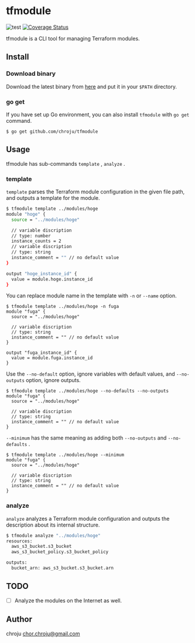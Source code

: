 tfmodule
========

![test](https://github.com/chroju/tfmodule/workflows/test/badge.svg?branch=master)
[![Coverage Status](https://coveralls.io/repos/github/chroju/tfmodule/badge.svg?branch=master)](https://coveralls.io/github/chroju/tfmodule?branch=master)

tfmodule is a CLI tool for managing Terraform modules.

## Install

### Download binary

Download the latest binary from [here](https://github.com/chroju/tfmodule/releases) and put it in your `$PATH` directory.

### go get

If you have set up Go environment, you can also install `tfmodule` with `go get` command.

```
$ go get github.com/chroju/tfmodule
```

## Usage

tfmodule has sub-commands `template` , `analyze` .

### template

`template` parses the Terraform module configuration in the given file path, and outputs a template for the module.

```bash
$ tfmodule template ../modules/hoge
module "hoge" {
  source = "../modules/hoge"

  // variable discription
  // type: number
  instance_counts = 2
  // variable discription
  // type: string
  instance_comment = "" // no default value
}

output "hoge_instance_id" {
  value = module.hoge.instance_id
}
```

You can replace module name in the template with `-n` or `--name` option.

```
$ tfmodule template ../modules/hoge -n fuga
module "fuga" {
  source = "../modules/hoge"

  // variable discription 
  // type: string
  instance_comment = "" // no default value
}

output "fuga_instance_id" {
  value = module.fuga.instance_id
}
```

Use the `--no-default` option, ignore variables with default values, and `--no-outputs` option, ignore outputs.

```
$ tfmodule template ../modules/hoge --no-defaults --no-outputs
module "fuga" {
  source = "../modules/hoge"

  // variable discription 
  // type: string
  instance_comment = "" // no default value
}
```

`--minimum` has the same meaning as adding both `--no-outputs` and `--no-defaults` .

```
$ tfmodule template ../modules/hoge --minimum
module "fuga" {
  source = "../modules/hoge"

  // variable discription 
  // type: string
  instance_comment = "" // no default value
}
```

### analyze

`analyze` analyzes a Terraform module configuration and outputs the description about its internal structure.

```bash
$ tfmodule analyze "../modules/hoge"
resources:
  aws_s3_bucket.s3_bucket
  aws_s3_bucket_policy.s3_bucket_policy

outputs:
  bucket_arn: aws_s3_bucket.s3_bucket.arn
```

## TODO

- [ ] Analyze the modules on the Internet as well.

## Author

chroju <chor.chroju@gmail.com>
